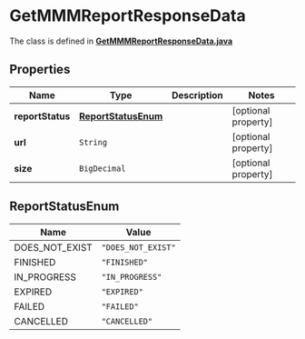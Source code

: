 

# GetMMMReportResponseData

The class is defined in **[GetMMMReportResponseData.java](../../src/main/java/org/openapitools/model/GetMMMReportResponseData.java)**

## Properties

Name | Type | Description | Notes
------------ | ------------- | ------------- | -------------
**reportStatus** | [**ReportStatusEnum**](#ReportStatusEnum) |  |  [optional property]
**url** | `String` |  |  [optional property]
**size** | `BigDecimal` |  |  [optional property]

## ReportStatusEnum

Name | Value
---- | -----
DOES_NOT_EXIST | `"DOES_NOT_EXIST"`
FINISHED | `"FINISHED"`
IN_PROGRESS | `"IN_PROGRESS"`
EXPIRED | `"EXPIRED"`
FAILED | `"FAILED"`
CANCELLED | `"CANCELLED"`




